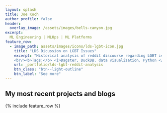 ```yaml
---
layout: splash
title: Joe Koch
author_profile: false
header:
  overlay_image: /assets/images/bells-canyon.jpg
excerpt: 
  ML Engineering | MLOps | ML Platforms
feature_row:
  - image_path: assets/images/icons/lds-lgbt-icon.jpg
    title: "LDS Dicussion on LGBT Issues"
    excerpt: "Historical analysis of reddit discourse regarding LGBT issues on the LDS-related subreddits.
    <br/><b>Tags:</b> <i>Dagster, DuckDB, data visualization, Python </i>"
    url: _portfolio/lds-lgbt-reddit-analysis
    btn_class: "btn--light-outline" 
    btn_label: "See more"    
---
```


## My most recent projects and blogs

{% include feature_row %}
